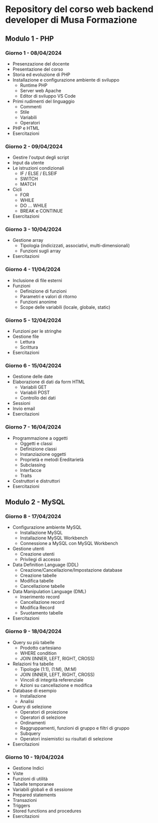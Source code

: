 # Repository del corso web backend developer di Musa Formazione

## Modulo 1 - PHP

### Giorno 1 - 08/04/2024

- Presenzazione del docente
- Presentazione del corso
- Storia ed evoluzione di PHP
- Installazione e configurazione ambiente di sviluppo
  - Runtime PHP
  - Server web Apache
  - Editor di sviluppo VS Code
- Primi rudimenti del linguaggio
  - Commenti
  - Stile
  - Variabili
  - Operatori
- PHP e HTML
- Esercitazioni

### Giorno 2 - 09/04/2024

- Gestire l'output degli script
- Input da utente
- Le istruzioni condizionali
    - IF / ELSE / ELSEIF
    - SWITCH
    - MATCH
- Cicli
    - FOR
    - WHILE
    - DO ... WHILE
    - BREAK e CONTINUE
- Esercitazioni

### Giorno 3 - 10/04/2024

- Gestione array
     - Tipologia (indicizzati, associativi, multi-dimensionali)
     - Funzioni sugli array
- Esercitazioni

### Giorno 4 - 11/04/2024

- Inclusione di file esterni
- Funzioni
  - Definizione di funzioni
  - Parametri e valori di ritorno
  - Funzioni anonime
  - Scope delle variabili (locale, globale, static)

### Giorno 5 - 12/04/2024

- Funzioni per le stringhe
- Gestione file
    - Lettura
    - Scrittura
- Esercitazioni

### Giorno 6 - 15/04/2024

- Gestione delle date
- Elaborazione di dati da form HTML
    - Variabili GET
    - Variabili POST
    - Controllo dei dati
- Sessioni
- Invio email
- Esercitazioni

### Giorno 7 - 16/04/2024

- Programmazione a oggetti
    - Oggetti e classi
    - Definizione classi
    - Instanziazione oggetti
    - Proprietà e metodi
      Ereditarietà
    - Subclassing
    - Interfacce
    - Traits
- Costruttori e distruttori
- Esercitazioni


## Modulo 2 - MySQL

### Giorno 8 - 17/04/2024

- Configurazione ambiente MySQL
  - Installazione MySQL
  - Installazione MySQL Workbench
  - Connessione a MySQL con MySQL Workbench
- Gestione utenti
  - Creazione utenti
  - Privilegi di accesso
- Data Definition Language (DDL)
  - Creazione/Cancellazione/Impostazione database
  - Creazione tabelle
  - Modifica tabelle
  - Cancellazione tabelle
- Data Manipulation Language (DML)
  - Inserimento record
  - Cancellazione record
  - Modifica Record
  - Svuotamento tabelle
- Esercitazioni


### Giorno 9 - 18/04/2024

- Query su più tabelle
  - Prodotto cartesiano
  - WHERE condition
  - JOIN (INNER, LEFT, RIGHT, CROSS)
- Relazioni fra tabelle
  - Tipologie (1:1), (1:M), (M:M)
  - JOIN (INNER, LEFT, RIGHT, CROSS)
  - Vincoli di integrità referenziale
  - Azioni su cancellazione e modifica
- Database di esempio
  - Installazione
  - Analisi
- Query di selezione
  - Operatori di proiezione 
  - Operatori di selezione
  - Ordinamenti
  - Raggruppamenti, funzioni di gruppo e filtri di gruppo
  - Subquery
  - Operatori insiemistici su risultati di selezione
- Esercitazioni


### Giorno 10 - 19/04/2024

- Gestione Indici
- Viste
- Funzioni di utilità
- Tabelle temporanee
- Variabili globali e di sessione
- Prepared statements
- Transazioni
- Triggers
- Stored functions and procedures
- Esercitazioni

